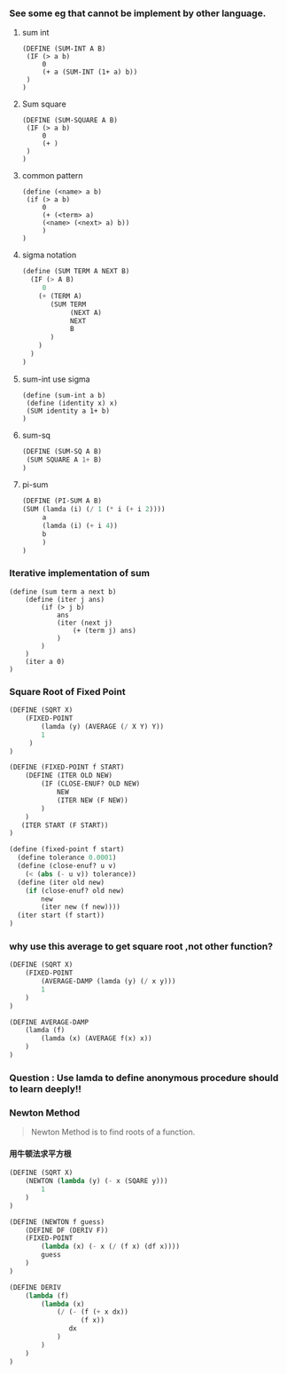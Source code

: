 ### See some eg that cannot be implement by other language.

1. sum int

   ``` lis
   (DEFINE (SUM-INT A B)
   	(IF (> a b)
   		0
   		(+ a (SUM-INT (1+ a) b))
   	)
   )
   ```

2. Sum square

   ```lis
   (DEFINE (SUM-SQUARE A B)
   	(IF (> a b)
   		0
   		(+ )
   	)
   )
   ```

3. common pattern

   ```lis
   (define (<name> a b)
   	(if (> a b)
   		0
   		(+ (<term> a)
   		(<name> (<next> a) b))
   		)
   )
   ```

4. sigma notation

   ```lisp
   (define (SUM TERM A NEXT B)
     (IF (> A B)
     	0
       (+ (TERM A)
          (SUM TERM
               (NEXT A)
               NEXT
               B
          )
       )
     )
   )
   ```

5. sum-int use sigma

   ```lis
   (define (sum-int a b)
   	(define (identity x) x)
   	(SUM identity a 1+ b)
   )
   ```

6. sum-sq 

   ```lisp
   (DEFINE (SUM-SQ A B)
   	(SUM SQUARE A 1+ B) 
   )
   ```

7. pi-sum

   ```lisp
   (DEFINE (PI-SUM A B)
   (SUM (lamda (i) (/ 1 (* i (+ i 2)))) 
        a
        (lamda (i) (+ i 4))
        b
        )        
   )
   ```

### Iterative implementation of sum 

```lis
(define (sum term a next b)
	(define (iter j ans)
		(if (> j b)
			ans
			(iter (next j)
				(+ (term j) ans)
			)
		)
	)
	(iter a 0)
)
```

### Square Root of Fixed Point

```lisp
(DEFINE (SQRT X)
	(FIXED-POINT 
    	(lamda (y) (AVERAGE (/ X Y) Y))
     	1
     )
)
```

```lisp
(DEFINE (FIXED-POINT f START)
	(DEFINE (ITER OLD NEW)
   		(IF (CLOSE-ENUF? OLD NEW)
            NEW
            (ITER NEW (F NEW))
        )
    )
   (ITER START (F START))
)
```

```lisp
(define (fixed-point f start)
  (define tolerance 0.0001)
  (define (close-enuf? u v)
    (< (abs (- u v)) tolerance))
  (define (iter old new)
    (if (close-enuf? old new)
        new
        (iter new (f new))))
  (iter start (f start))
)
```



### why use this average to get square root ,not other function?

```lisp
(DEFINE (SQRT X)
	(FIXED-POINT
    	(AVERAGE-DAMP (lamda (y) (/ x y)))
     	1
    )
)

(DEFINE AVERAGE-DAMP
	(lamda (f)
		(lamda (x) (AVERAGE f(x) x))
	)
)
```

### Question : Use lamda to define anonymous procedure should to learn deeply!!



### Newton Method

> Newton Method is to find roots of a function.

#### 用牛顿法求平方根

```lisp
(DEFINE (SQRT X)
	(NEWTON (lambda (y) (- x (SQARE y)))
		1
	)
)

(DEFINE (NEWTON f guess)
	(DEFINE DF (DERIV F))
    (FIXED-POINT
    	(lambda (x) (- x (/ (f x) (df x))))
     	guess
    )
)

(DEFINE DERIV
	(lambda (f)
		(lambda (x)
			(/ (- (f (+ x dx))
                  (f x))
               dx
            )
		)
	)
)
```





